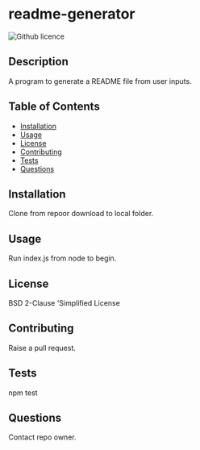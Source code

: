 
  # readme-generator

  ![Github licence](https://img.shields.io/badge/licence-undefined-blue.svg)

  ## Description
  A program to generate a README file from user inputs.
  
  ## Table of Contents
  - [Installation](#installation)
  - [Usage](#usage)
  - [License](#license)
  - [Contributing](#contributing)
  - [Tests](#tests)
  - [Questions](#questions)
  
  ## Installation
  Clone from repoor download to local folder.
  
  ## Usage
  Run index.js from node to begin.
  
  ## License
  BSD 2-Clause 'Simplified License
  
  ## Contributing
  Raise a pull request.
  
  ## Tests
  npm test
  
  ## Questions
  Contact repo owner.
